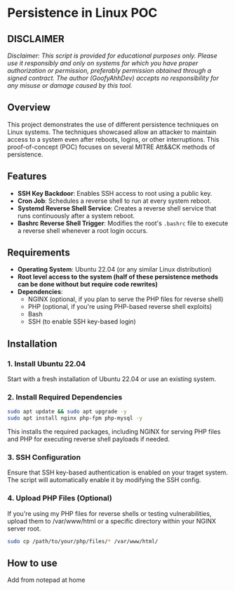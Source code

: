 # Persistence in Linux POC

## DISCLAIMER
_Disclaimer: This script is provided for educational purposes only. Please use it responsibly and only on systems for which you have proper authorization or permission, preferably permission obtained through a signed contract. The author (GoofyAhhDev) accepts no responsibility for any misuse or damage caused by this tool._

## Overview
This project demonstrates the use of different persistence techniques on Linux systems. The techniques showcased allow an attacker to maintain access to a system even after reboots, logins, or other interruptions. This proof-of-concept (POC) focuses on several MITRE Att&&CK methods of persistence.
## Features
- **SSH Key Backdoor**: Enables SSH access to root using a public key.
- **Cron Job**: Schedules a reverse shell to run at every system reboot.
- **Systemd Reverse Shell Service**: Creates a reverse shell service that runs continuously after a system reboot.
- **Bashrc Reverse Shell Trigger**: Modifies the root's `.bashrc` file to execute a reverse shell whenever a root login occurs.

## Requirements
- **Operating System**: Ubuntu 22.04 (or any similar Linux distribution)
- **Root level access to the system (half of these persistence methods can be done without but require code rewrites)**
- **Dependencies**:
  - NGINX (optional, if you plan to serve the PHP files for reverse shell)
  - PHP (optional, if you're using PHP-based reverse shell exploits)
  - Bash
  - SSH (to enable SSH key-based login)

## Installation

### 1. Install Ubuntu 22.04
Start with a fresh installation of Ubuntu 22.04 or use an existing system.

### 2. Install Required Dependencies

```bash
sudo apt update && sudo apt upgrade -y
sudo apt install nginx php-fpm php-mysql -y
```
This installs the required packages, including NGINX for serving PHP files and PHP for executing reverse shell payloads if needed.

### 3. SSH Configuration

Ensure that SSH key-based authentication is enabled on your traget system. The script will automatically enable it by modifying the SSH config.

### 4. Upload PHP Files (Optional)

If you're using my PHP files for reverse shells or testing vulnerabilities, upload them to /var/www/html or a specific directory within your NGINX server root.

```bash
sudo cp /path/to/your/php/files/* /var/www/html/
```


## How to use

Add from notepad at home
